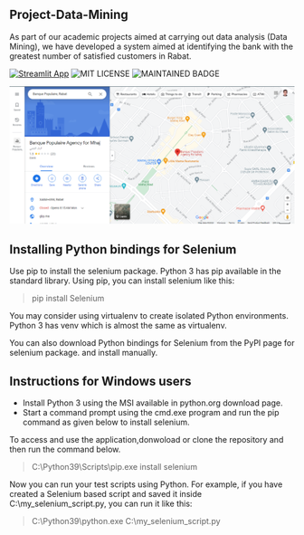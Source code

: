 ## Project-Data-Mining

As part of our academic projects aimed at carrying out data analysis (Data Mining), we have developed a system aimed at identifying the bank with the greatest number of satisfied customers in Rabat.

[![Streamlit App](https://static.streamlit.io/badges/streamlit_badge_black_white.svg)](https://share.streamlit.io/davisy/financial-inclusion-in-africa-app/app.py)
![MIT LICENSE](https://badgen.net//badge/license/MIT/green)   ![MAINTAINED BADGE](https://img.shields.io/badge/Maintained%3F-yes-green.svg) 

![Future engineer in Data Science](https://github.com/hmoumad/hmoumad/blob/main/image.png)


## Installing Python bindings for Selenium
Use pip to install the selenium package. Python 3 has pip available in the standard library. Using pip, you can install selenium like this:

> pip install Selenium

You may consider using virtualenv to create isolated Python environments. Python 3 has venv which is almost the same as virtualenv.

You can also download Python bindings for Selenium from the PyPI page for selenium package. and install manually.

## Instructions for Windows users
<ul>
<li> Install Python 3 using the MSI available in python.org download page.</li>
<li>Start a command prompt using the cmd.exe program and run the pip command as given below to install selenium.</li>
</ul>
To access and use the application,donwoload or clone the repository and then run the command below.

> C:\Python39\Scripts\pip.exe install selenium

Now you can run your test scripts using Python. For example, if you have created a Selenium based script and saved it inside C:\my_selenium_script.py, you can run it like this:

> C:\Python39\python.exe C:\my_selenium_script.py

